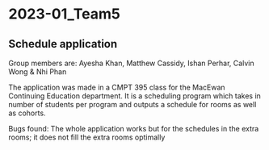 # 2023-01_Team5

## Schedule application ##

Group members are:
Ayesha Khan, Matthew Cassidy, Ishan Perhar, Calvin Wong & Nhi Phan

The application was made in a CMPT 395 class for the MacEwan Continuing Education department. It is a scheduling program which takes in number of students per program and outputs a schedule for rooms as well as cohorts.

Bugs found:
The whole application works but for the schedules in the extra rooms; it does not fill the extra rooms optimally


